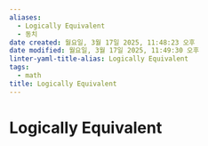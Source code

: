 ```yaml
---
aliases:
  - Logically Equivalent
  - 동치
date created: 월요일, 3월 17일 2025, 11:48:23 오후
date modified: 월요일, 3월 17일 2025, 11:49:30 오후
linter-yaml-title-alias: Logically Equivalent
tags:
  - math
title: Logically Equivalent
---
```


# Logically Equivalent
